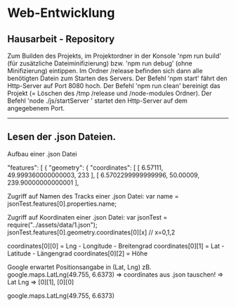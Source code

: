 # Web-Entwicklung
Hausarbeit - Repository
-----------------------------------------------------------------

Zum Builden des Projekts, im Projektordner in der Konsole 'npm run build' (für zusätzliche Dateiminifizierung)
bzw. 'npm run debug' (ohne Minifizierung) eintippen. Im Ordner /release befinden sich dann alle benötigten Datein zum 
Starten des Servers. 
Der Befehl 'npm start' fährt den Http-Server auf Port 8080 hoch. 
Der Befehl 'npm run clean' bereinigt das Projekt (= Löschen des /tmp /release und /node-modules Ordner).
Der Befehl 'node ./js/startServer <port>' startet den Http-Server auf dem angegebenem Port.

-------------------------------------------------------------------------------------
Lesen der .json Dateien.
-------------------------------------------------------------------------------------

Aufbau einer .json Datei

"features": [
		{
			"geometry": {
				"coordinates": [
					[
						6.57111,
						49.999360000000003,
						233
					],
					[
						6.5702299999999996,
						50.00009,
						239.90000000000001
					],

Zugriff auf Namen des Tracks einer .json Datei:
var name = jsonTest.features[0].properties.name;

Zugriff auf Koordinaten einer .json Datei:
var jsonTest = require("../assets/data/1.json");
jsonTest.features[0].geometry.coordinates[0][x]   // x=0,1,2

coordinates[0][0] = Lng - Longitude - Breitengrad
coordinates[0][1] = Lat - Latitude  - Längengrad
coordinates[0][2] = Höhe

Google erwartet Positionsangabe in (Lat, Lng)
zB. google.maps.LatLng(49.755, 6.6373)
=> coordinates aus .json tauschen!
=>  Lat     Lng
=> [0][1], [0][0]

google.maps.LatLng(49.755, 6.6373)
